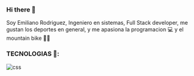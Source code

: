 ### Hi there 👋

Soy Emiliano Rodriguez, Ingeniero en sistemas, Full Stack developer, me gustan los deportes en general, y me apasiona la programacion 💻 y el mountain bike 🚴‍♀️



### TECNOLOGIAS 👋:

![css](https://user-images.githubusercontent.com/77893225/123802525-ca583c00-d8c1-11eb-86d8-b177d777024b.png)

<!--
**emilianor81/emilianor81** is a ✨ _special_ ✨ repository because its `README.md` (this file) appears on your GitHub profile.

Here are some ideas to get you started:

- 🔭 I’m currently working on ...
- 🌱 I’m currently learning ...
- 👯 I’m looking to collaborate on ...
- 🤔 I’m looking for help with ...
- 💬 Ask me about ...
- 📫 How to reach me: ...
- 😄 Pronouns: ...
- ⚡ Fun fact: ...
-->
